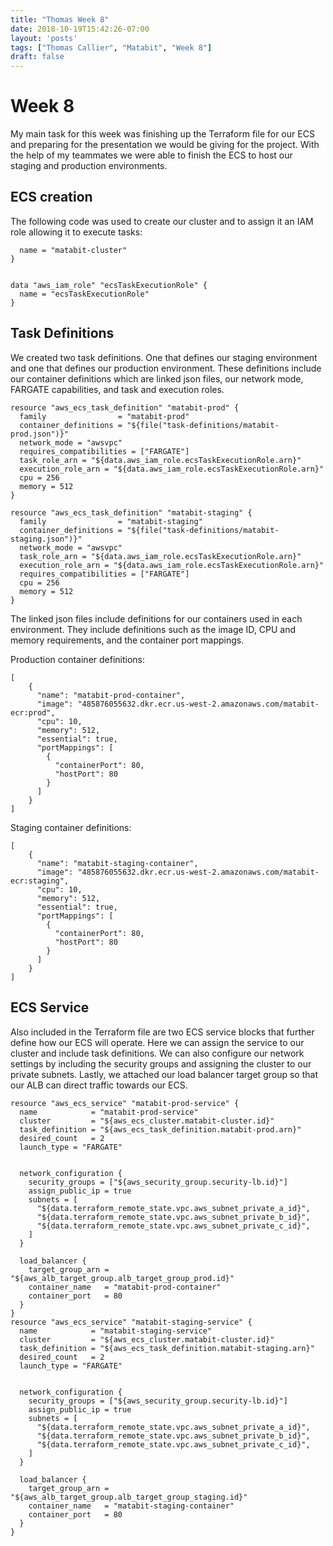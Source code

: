 ```yaml
---
title: "Thomas Week 8"
date: 2018-10-19T15:42:26-07:00
layout: 'posts'
tags: ["Thomas Callier", "Matabit", "Week 8"]
draft: false
---
```


# Week 8
My main task for this week was finishing up the Terraform file for our ECS and preparing for the presentation we would be giving for the project. With the help of my teammates we were able to finish the ECS to host our staging and production environments.

## ECS creation

The following code was used to create our cluster and to assign it an IAM role allowing it to execute tasks:
```resource "aws_ecs_cluster" "matabit-cluster" {
  name = "matabit-cluster"
}


data "aws_iam_role" "ecsTaskExecutionRole" {
  name = "ecsTaskExecutionRole"
}
```
## Task Definitions

We created two task definitions. One that defines our staging environment and one that defines our production environment. These definitions include our container definitions which are linked json files, our network mode, FARGATE capabilities, and task and execution roles. 
```
resource "aws_ecs_task_definition" "matabit-prod" {
  family                = "matabit-prod"
  container_definitions = "${file("task-definitions/matabit-prod.json")}"
  network_mode = "awsvpc"
  requires_compatibilities = ["FARGATE"]
  task_role_arn = "${data.aws_iam_role.ecsTaskExecutionRole.arn}"
  execution_role_arn = "${data.aws_iam_role.ecsTaskExecutionRole.arn}"
  cpu = 256
  memory = 512
}

resource "aws_ecs_task_definition" "matabit-staging" {
  family                = "matabit-staging"
  container_definitions = "${file("task-definitions/matabit-staging.json")}"
  network_mode = "awsvpc"
  task_role_arn = "${data.aws_iam_role.ecsTaskExecutionRole.arn}"
  execution_role_arn = "${data.aws_iam_role.ecsTaskExecutionRole.arn}"
  requires_compatibilities = ["FARGATE"]
  cpu = 256
  memory = 512
}
```

The linked json files include definitions for our containers used in each environment. They include definitions such as the image ID, CPU and memory requirements, and the container port mappings. 

Production container definitions:
```
[
    {
      "name": "matabit-prod-container",
      "image": "485876055632.dkr.ecr.us-west-2.amazonaws.com/matabit-ecr:prod",
      "cpu": 10,
      "memory": 512,
      "essential": true,
      "portMappings": [
        {
          "containerPort": 80,
          "hostPort": 80
        }
      ]
    }
]
```

Staging container definitions:
```
[
    {
      "name": "matabit-staging-container",
      "image": "485876055632.dkr.ecr.us-west-2.amazonaws.com/matabit-ecr:staging",
      "cpu": 10,
      "memory": 512,
      "essential": true,
      "portMappings": [
        {
          "containerPort": 80,
          "hostPort": 80
        }
      ]
    }
]
```
## ECS Service

Also included in the Terraform file are two ECS service blocks that further define how our ECS will operate. Here we can assign the service to our cluster and include task definitions. We can also configure our network settings by including the security groups and assigning the cluster to our private subnets. Lastly, we attached our load balancer target group so that our ALB can direct traffic towards our ECS.
```
resource "aws_ecs_service" "matabit-prod-service" {
  name            = "matabit-prod-service"
  cluster         = "${aws_ecs_cluster.matabit-cluster.id}"
  task_definition = "${aws_ecs_task_definition.matabit-prod.arn}"
  desired_count   = 2
  launch_type = "FARGATE"
  

  network_configuration {
    security_groups = ["${aws_security_group.security-lb.id}"]
    assign_public_ip = true
    subnets = [
      "${data.terraform_remote_state.vpc.aws_subnet_private_a_id}",
      "${data.terraform_remote_state.vpc.aws_subnet_private_b_id}",
      "${data.terraform_remote_state.vpc.aws_subnet_private_c_id}",
    ]
  }

  load_balancer {
    target_group_arn = "${aws_alb_target_group.alb_target_group_prod.id}"
    container_name   = "matabit-prod-container"
    container_port   = 80
  }
}
resource "aws_ecs_service" "matabit-staging-service" {
  name            = "matabit-staging-service"
  cluster         = "${aws_ecs_cluster.matabit-cluster.id}"
  task_definition = "${aws_ecs_task_definition.matabit-staging.arn}"
  desired_count   = 2
  launch_type = "FARGATE"
  

  network_configuration {
    security_groups = ["${aws_security_group.security-lb.id}"]
    assign_public_ip = true
    subnets = [
      "${data.terraform_remote_state.vpc.aws_subnet_private_a_id}",
      "${data.terraform_remote_state.vpc.aws_subnet_private_b_id}",
      "${data.terraform_remote_state.vpc.aws_subnet_private_c_id}",
    ]
  }

  load_balancer {
    target_group_arn = "${aws_alb_target_group.alb_target_group_staging.id}"
    container_name   = "matabit-staging-container"
    container_port   = 80
  }
}
```